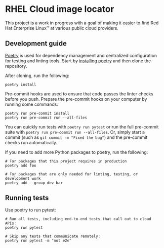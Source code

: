 # RHEL Cloud image locator

This project is a work in progress with a goal of making it easier to find Red
Hat Enterprise Linux™ at various public cloud providers.


## Development guide

[Poetry] is used for dependency management and centralized configuration for testing and
linting tools. Start by [installing poetry] and then clone the repository.

After cloning, run the following:

```console
poetry install
```

Pre-commit hooks are used to ensure that code passes the linter checks before you push.
Prepare the pre-commit hooks on your computer by running some commands:

```console
poetry run pre-commit install
poetry run pre-commit run --all-files
```

You can quickly run tests with `poetry run pytest` or run the full pre-commit suite with
`poetry run pre-commit run --all-files`. Or, simply start a commit (such as `git commit -m "Fixed the bug"`) and the pre-commit checks run automatically.

If you need to add more Python packages to poetry, run the following:

```console
# For packages that this project requires in production
poetry add foo

# For packages that are only needed for linting, testing, or development work
poetry add --group dev bar
```

## Running tests

Use poetry to run pytest:

```commandline
# Run all tests, including end-to-end tests that call out to cloud APIs:
poetry run pytest

# Skip any tests that communicate remotely:
poetry run pytest -m "not e2e"
```

[Poetry]: https://python-poetry.org/
[installing poetry]: https://python-poetry.org/docs/#installation
